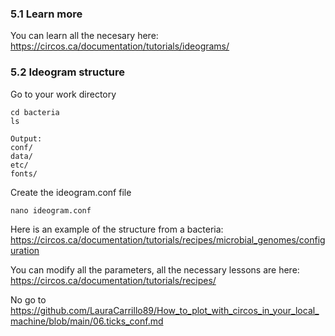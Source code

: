 ### 5.1 Learn more
You can learn all the necesary here: https://circos.ca/documentation/tutorials/ideograms/

### 5.2 Ideogram structure
Go to your work directory

```
cd bacteria
ls
```

```
Output:
conf/
data/
etc/
fonts/
```

Create the ideogram.conf file
```
nano ideogram.conf
```

Here is an example of the structure from a bacteria: https://circos.ca/documentation/tutorials/recipes/microbial_genomes/configuration

You can modify all the parameters, all the necessary lessons are here: https://circos.ca/documentation/tutorials/recipes/

No go to https://github.com/LauraCarrillo89/How_to_plot_with_circos_in_your_local_machine/blob/main/06.ticks_conf.md
